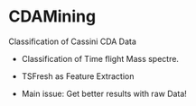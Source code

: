 # CDAMining
Classification of  Cassini CDA Data

- Classification of Time flight Mass spectre.
- TSFresh as Feature Extraction

- Main issue: Get better results with raw Data!
